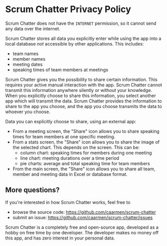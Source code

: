 Scrum Chatter Privacy Policy
============================

Scrum Chatter does not have the `INTERNET` permission, so it cannot send any data over the internet.

Scrum Chatter stores all data you explicitly enter while using the app into a local database *not* accessible by other applications.  This includes:
* team names
* member names
* meeting dates
* speaking times of team members at meetings

Scrum Chatter gives you the possibility to share certain information.  This requires your active manual interaction with the app.
Scrum Chatter cannot transmit this information anywhere silently or without your knowledge.
When you explicitly choose to share this information, you select another app which will transmit the data.
Scrum Chatter provides the information to share to the app you choose, and the app you choose transmits the data to whoever you choose.

Data you can explicitly choose to share, using an external app:
* From a meeting screen, the "Share" icon allows you to share speaking times for team members at one specific meeting.
* From a stats screen, the "Share" icon allows you to share the image of the selected chart.  This depends on the screen.  This can be:
  - column chart: speaking times for members during one meeting
  - line chart: meeting durations over a time period
  - pie charts: average and total speaking time for team members
* From the main screen, the "Share" icon allows you to share all team, member and meeting data in Excel or database format.

More questions?
---------------
If you're interested in how Scrum Chatter works, feel free to

* browse the source code: https://github.com/caarmen/scrum-chatter
* submit an issue: https://github.com/caarmen/scrum-chatter/issues

Scrum Chatter is a completely free and open-source app, developed as a hobby on free time by one developer. The developer makes no money off this app, and has zero interest in your personal data.




